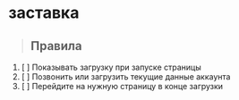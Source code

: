 # заставка

> ## Правила
1. [ ] Показывать загрузку при запуске страницы
2. [ ] Позвонить или загрузить текущие данные аккаунта
3. [ ] Перейдите на нужную страницу в конце загрузки
